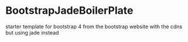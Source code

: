 # BootstrapJadeBoilerPlate

starter template for bootstrap 4 from the bootstrap website with the cdns but using jade instead 
